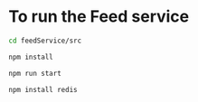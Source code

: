 # To run the Feed service

```sh
cd feedService/src
```

```sh
npm install
```

```sh
npm run start
```
```sh
npm install redis
```
